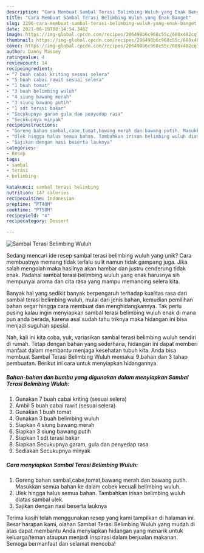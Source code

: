 ```yaml
---
description: "Cara Membuat Sambal Terasi Belimbing Wuluh yang Enak Banget"
title: "Cara Membuat Sambal Terasi Belimbing Wuluh yang Enak Banget"
slug: 2296-cara-membuat-sambal-terasi-belimbing-wuluh-yang-enak-banget
date: 2021-06-10T00:14:54.346Z
image: https://img-global.cpcdn.com/recipes/206498b6c968c55c/680x482cq70/sambal-terasi-belimbing-wuluh-foto-resep-utama.jpg
thumbnail: https://img-global.cpcdn.com/recipes/206498b6c968c55c/680x482cq70/sambal-terasi-belimbing-wuluh-foto-resep-utama.jpg
cover: https://img-global.cpcdn.com/recipes/206498b6c968c55c/680x482cq70/sambal-terasi-belimbing-wuluh-foto-resep-utama.jpg
author: Danny Massey
ratingvalue: 4
reviewcount: 14
recipeingredient:
- "7 buah cabai kriting sesuai selera"
- "5 buah cabai rawit sesuai selera"
- "1 buah tomat"
- "3 buah belimbing wuluh"
- "4 siung bawang merah"
- "3 siung bawang putih"
- "1 sdt terasi bakar"
- "Secukupnya garam gula dan penyedap rasa"
- "Secukupnya minyak"
recipeinstructions:
- "Goreng bahan sambal,cabe,tomat,bawang merah dan bawang putih. Masukkan semua bahan ke dalam cobek kecuali belimbing wuluh."
- "Ulek hingga halus semua bahan. Tambahkan irisan belimbing wuluh diatas sambal ulek."
- "Sajikan dengan nasi beserta lauknya"
categories:
- Resep
tags:
- sambal
- terasi
- belimbing

katakunci: sambal terasi belimbing 
nutrition: 147 calories
recipecuisine: Indonesian
preptime: "PT40M"
cooktime: "PT58M"
recipeyield: "4"
recipecategory: Dessert

---
```



![Sambal Terasi Belimbing Wuluh](https://img-global.cpcdn.com/recipes/206498b6c968c55c/680x482cq70/sambal-terasi-belimbing-wuluh-foto-resep-utama.jpg)

Sedang mencari ide resep sambal terasi belimbing wuluh yang unik? Cara membuatnya memang tidak terlalu sulit namun tidak gampang juga. Jika salah mengolah maka hasilnya akan hambar dan justru cenderung tidak enak. Padahal sambal terasi belimbing wuluh yang enak harusnya sih mempunyai aroma dan cita rasa yang mampu memancing selera kita.



Banyak hal yang sedikit banyak berpengaruh terhadap kualitas rasa dari sambal terasi belimbing wuluh, mulai dari jenis bahan, kemudian pemilihan bahan segar hingga cara membuat dan menghidangkannya. Tak perlu pusing kalau ingin menyiapkan sambal terasi belimbing wuluh enak di mana pun anda berada, karena asal sudah tahu triknya maka hidangan ini bisa menjadi suguhan spesial.


Nah, kali ini kita coba, yuk, variasikan sambal terasi belimbing wuluh sendiri di rumah. Tetap dengan bahan yang sederhana, hidangan ini dapat memberi manfaat dalam membantu menjaga kesehatan tubuh kita. Anda bisa membuat Sambal Terasi Belimbing Wuluh memakai 9 bahan dan 3 tahap pembuatan. Berikut ini cara untuk menyiapkan hidangannya.

<!--inarticleads1-->

##### Bahan-bahan dan bumbu yang digunakan dalam menyiapkan Sambal Terasi Belimbing Wuluh:

1. Gunakan 7 buah cabai kriting (sesuai selera)
1. Ambil 5 buah cabai rawit (sesuai selera)
1. Gunakan 1 buah tomat
1. Gunakan 3 buah belimbing wuluh
1. Siapkan 4 siung bawang merah
1. Siapkan 3 siung bawang putih
1. Siapkan 1 sdt terasi bakar
1. Siapkan Secukupnya garam, gula dan penyedap rasa
1. Sediakan Secukupnya minyak




<!--inarticleads2-->

##### Cara menyiapkan Sambal Terasi Belimbing Wuluh:

1. Goreng bahan sambal,cabe,tomat,bawang merah dan bawang putih. Masukkan semua bahan ke dalam cobek kecuali belimbing wuluh.
1. Ulek hingga halus semua bahan. Tambahkan irisan belimbing wuluh diatas sambal ulek.
1. Sajikan dengan nasi beserta lauknya




Terima kasih telah menggunakan resep yang kami tampilkan di halaman ini. Besar harapan kami, olahan Sambal Terasi Belimbing Wuluh yang mudah di atas dapat membantu Anda menyiapkan hidangan yang menarik untuk keluarga/teman ataupun menjadi inspirasi dalam berjualan makanan. Semoga bermanfaat dan selamat mencoba!
